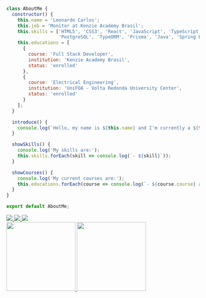 ```js

class AboutMe {
  constructor() {
    this.name = 'Leonardo Carlos';
    this.job = 'Monitor at Kenzie Academy Brasil';
    this.skills = ['HTML5', 'CSS3', 'React', 'JavaScript', 'TypeScript', 'NodeJS', 
                   'PostgreSQL', 'TypeORM', 'Prisma', 'Java', 'Spring Boot'];
    this.educations = [
      {
        course: 'Full Stack Developer',
        institution: 'Kenzie Academy Brasil',
        status: 'enrolled'
      },
      {
        course: 'Electrical Engineering',
        institution: 'UniFOA - Volta Redonda University Center',
        status: 'enrolled'
      }
    ];
  }

  introduce() {
    console.log(`Hello, my name is ${this.name} and I'm currently a ${this.job}.`);
  }

  showSkills() {
    console.log('My skills are:');
    this.skills.forEach(skill => console.log(`- ${skill}`));
  }

  showCourses() {
    console.log('My current courses are:');
    this.educations.forEach(course => console.log(`- ${course.course} at ${course.institution} (${course.status})`));
  }
}

export default AboutMe;
```
<div>
<a href="https://www.linkedin.com/in/leonardocsdias/" target="_blank">
  <img src="https://img.shields.io/badge/LinkedIn-0077B5?style=for-the-badge&logo=linkedin&logoColor=white" />
<a/>

<a href="mailto:leonardocsd.developer@gmail.com" target="_blank">
  <img src="https://img.shields.io/badge/Gmail-D14836?style=for-the-badge&logo=gmail&logoColor=white" />
<a/>

<a href="https://www.codewars.com/users/leocarlos-dias" target="_blank">
  <img src="https://img.shields.io/badge/Codewars-B1361E?style=for-the-badge&logo=Codewars&logoColor=white" />
<a/>
</div>

<div>
  <a href="https://github.com/seu-usuário-aqui">
  <img height="180em" src="https://github-readme-stats.vercel.app/api/top-langs/?username=leocarlos-dias&layout=compact&langs_count=7&theme=dracula"/>
  <img height="180em" src="https://github-readme-stats.vercel.app/api?username=leocarlos-dias&show_icons=true&theme=dracula&include_all_commits=true&count_private=true"/>
</div>
